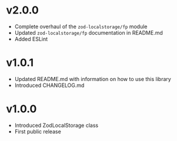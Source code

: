 # v2.0.0
 - Complete overhaul of the `zod-localstorage/fp` module
 - Updated `zod-localstorage/fp` documentation in README.md
 - Added ESLint

# v1.0.1
 - Updated README.md with information on how to use this library
 - Introduced CHANGELOG.md

# v1.0.0
 - Introduced ZodLocalStorage class
 - First public release